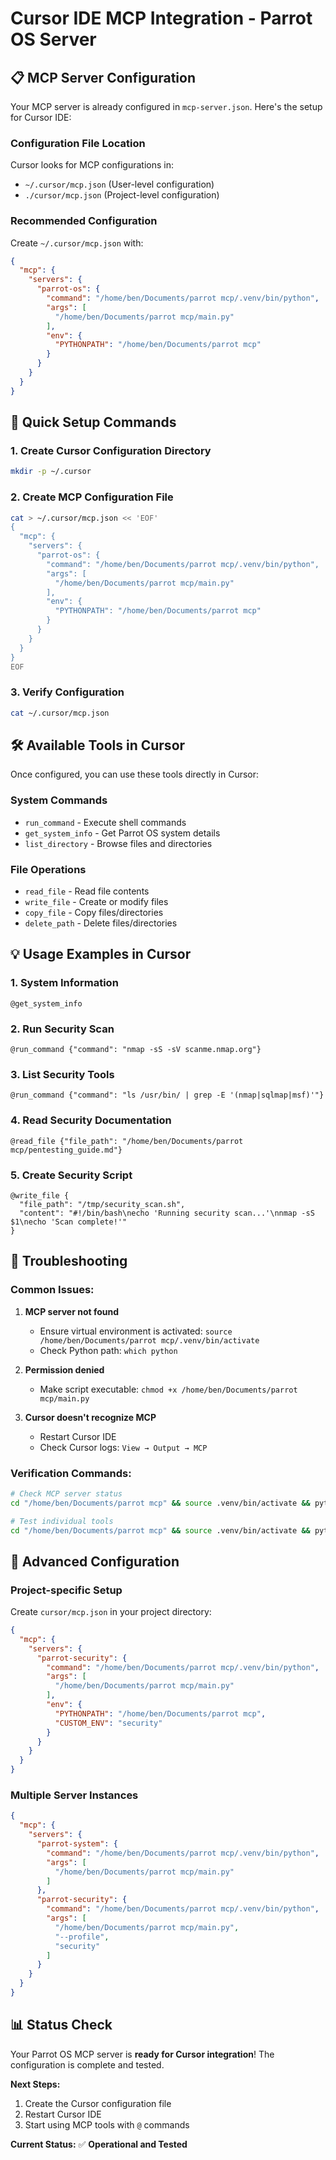 # Cursor IDE MCP Integration - Parrot OS Server

## 📋 MCP Server Configuration

Your MCP server is already configured in `mcp-server.json`. Here's the setup for Cursor IDE:

### Configuration File Location
Cursor looks for MCP configurations in:
- `~/.cursor/mcp.json` (User-level configuration)
- `./cursor/mcp.json` (Project-level configuration)

### Recommended Configuration
Create `~/.cursor/mcp.json` with:

```json
{
  "mcp": {
    "servers": {
      "parrot-os": {
        "command": "/home/ben/Documents/parrot mcp/.venv/bin/python",
        "args": [
          "/home/ben/Documents/parrot mcp/main.py"
        ],
        "env": {
          "PYTHONPATH": "/home/ben/Documents/parrot mcp"
        }
      }
    }
  }
}
```

## 🚀 Quick Setup Commands

### 1. Create Cursor Configuration Directory
```bash
mkdir -p ~/.cursor
```

### 2. Create MCP Configuration File
```bash
cat > ~/.cursor/mcp.json << 'EOF'
{
  "mcp": {
    "servers": {
      "parrot-os": {
        "command": "/home/ben/Documents/parrot mcp/.venv/bin/python",
        "args": [
          "/home/ben/Documents/parrot mcp/main.py"
        ],
        "env": {
          "PYTHONPATH": "/home/ben/Documents/parrot mcp"
        }
      }
    }
  }
}
EOF
```

### 3. Verify Configuration
```bash
cat ~/.cursor/mcp.json
```

## 🛠️ Available Tools in Cursor

Once configured, you can use these tools directly in Cursor:

### System Commands
- `run_command` - Execute shell commands
- `get_system_info` - Get Parrot OS system details
- `list_directory` - Browse files and directories

### File Operations
- `read_file` - Read file contents
- `write_file` - Create or modify files
- `copy_file` - Copy files/directories
- `delete_path` - Delete files/directories

## 💡 Usage Examples in Cursor

### 1. System Information
```
@get_system_info
```

### 2. Run Security Scan
```
@run_command {"command": "nmap -sS -sV scanme.nmap.org"}
```

### 3. List Security Tools
```
@run_command {"command": "ls /usr/bin/ | grep -E '(nmap|sqlmap|msf)'"}
```

### 4. Read Security Documentation
```
@read_file {"file_path": "/home/ben/Documents/parrot mcp/pentesting_guide.md"}
```

### 5. Create Security Script
```
@write_file {
  "file_path": "/tmp/security_scan.sh",
  "content": "#!/bin/bash\necho 'Running security scan...'\nnmap -sS $1\necho 'Scan complete!'"
}
```

## 🔧 Troubleshooting

### Common Issues:

1. **MCP server not found**
   - Ensure virtual environment is activated: `source /home/ben/Documents/parrot mcp/.venv/bin/activate`
   - Check Python path: `which python`

2. **Permission denied**
   - Make script executable: `chmod +x /home/ben/Documents/parrot mcp/main.py`

3. **Cursor doesn't recognize MCP**
   - Restart Cursor IDE
   - Check Cursor logs: `View → Output → MCP`

### Verification Commands:
```bash
# Check MCP server status
cd "/home/ben/Documents/parrot mcp" && source .venv/bin/activate && python test_server.py

# Test individual tools
cd "/home/ben/Documents/parrot mcp" && source .venv/bin/activate && python -c "from main import get_system_info; import asyncio; print(asyncio.run(get_system_info()))"
```

## 🎯 Advanced Configuration

### Project-specific Setup
Create `cursor/mcp.json` in your project directory:

```json
{
  "mcp": {
    "servers": {
      "parrot-security": {
        "command": "/home/ben/Documents/parrot mcp/.venv/bin/python",
        "args": [
          "/home/ben/Documents/parrot mcp/main.py"
        ],
        "env": {
          "PYTHONPATH": "/home/ben/Documents/parrot mcp",
          "CUSTOM_ENV": "security"
        }
      }
    }
  }
}
```

### Multiple Server Instances
```json
{
  "mcp": {
    "servers": {
      "parrot-system": {
        "command": "/home/ben/Documents/parrot mcp/.venv/bin/python",
        "args": [
          "/home/ben/Documents/parrot mcp/main.py"
        ]
      },
      "parrot-security": {
        "command": "/home/ben/Documents/parrot mcp/.venv/bin/python",
        "args": [
          "/home/ben/Documents/parrot mcp/main.py",
          "--profile",
          "security"
        ]
      }
    }
  }
}
```

## 📊 Status Check

Your Parrot OS MCP server is **ready for Cursor integration**! The configuration is complete and tested.

**Next Steps:**
1. Create the Cursor configuration file
2. Restart Cursor IDE
3. Start using MCP tools with `@` commands

**Current Status:** ✅ **Operational and Tested**